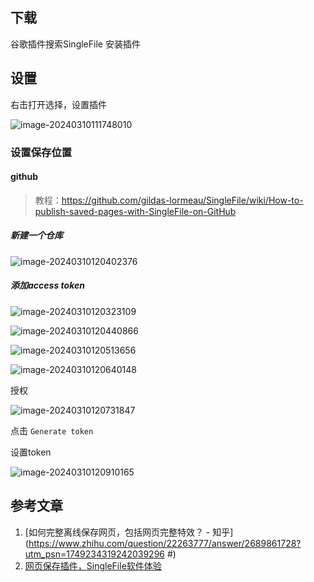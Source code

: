 ## 下载

谷歌插件搜索SingleFile 安装插件

## 设置

右击打开选择，设置插件

![image-20240310111748010](https://chunhui-a.oss-cn-nanjing.aliyuncs.com/typora/img/image-20240310111748010.png)



### 设置保存位置

#### github

> 教程：https://github.com/gildas-lormeau/SingleFile/wiki/How-to-publish-saved-pages-with-SingleFile-on-GitHub

##### 新建一个仓库

![image-20240310120402376](https://chunhui-a.oss-cn-nanjing.aliyuncs.com/typora/img/image-20240310120402376.png)

##### 添加access token

![image-20240310120323109](https://chunhui-a.oss-cn-nanjing.aliyuncs.com/typora/img/image-20240310120323109.png)

![image-20240310120440866](https://chunhui-a.oss-cn-nanjing.aliyuncs.com/typora/img/image-20240310120440866.png)

![image-20240310120513656](https://chunhui-a.oss-cn-nanjing.aliyuncs.com/typora/img/image-20240310120513656.png)



![image-20240310120640148](https://chunhui-a.oss-cn-nanjing.aliyuncs.com/typora/img/image-20240310120640148.png)



授权

![image-20240310120731847](https://chunhui-a.oss-cn-nanjing.aliyuncs.com/typora/img/image-20240310120731847.png)



点击 `Generate token`

设置token

![image-20240310120910165](https://chunhui-a.oss-cn-nanjing.aliyuncs.com/typora/img/image-20240310120910165.png)

## 参考文章

1. [如何完整离线保存网页，包括网页完整特效？ - 知乎](https://www.zhihu.com/question/22263777/answer/2689861728?utm_psn=1749234319242039296 #)
2. [网页保存插件，SingleFile软件体验](https://zhuanlan.zhihu.com/p/595370101)

